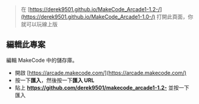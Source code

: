  
> 在 [https://derek9501.github.io/MakeCode_Arcade1-1.2-/](https://derek9501.github.io/MakeCode_Arcade1-1.0-/) 打開此頁面，你就可以玩線上版


## 編輯此專案 

編輯 MakeCode 中的儲存庫。

* 開啟 [https://arcade.makecode.com/](https://arcade.makecode.com/)
* 按一下**匯入**，然後按一下**匯入 URL**
* 貼上 **https://github.com/derek9501/makecode_arcade1-1.2-** 並按一下匯入
